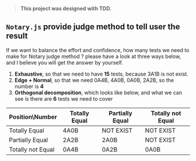 
> **This project was designed with TDD.**

## `Notary.js` provide judge method to tell user the result

If we want to balance the effort and confidence, how many tests we need to make for Notary judge method ? please have a look at three ways below, and I believe you will get the answer by yourself. 

1. **Exhaustive**, so that we need to have **15** tests, because 3A1B is not exist.
2. **Edge + Normal**, so that we need 0A4B, 4A0B, 0A0B, 2A2B, so the number is **4**
3. **Orthogonal decomposition**, which looks like below, and what we can see is there are **6** tests we need to cover

| Position\Number | Totally Equal | Partially Equal | Totally not Equal |
| ------| ------ | ------ | ------ |
| Totally Equal | 4A0B | NOT EXIST | NOT EXIST |
| Partially Equal | 2A2B | 2A0B | NOT EXIST |
| Totally not Equal | 0A4B | 0A2B | 0A0B |
 